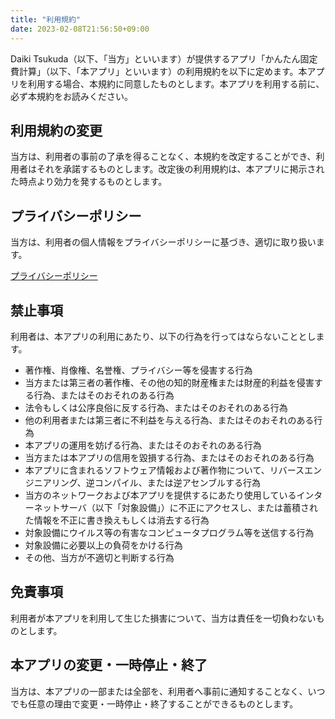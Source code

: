 ```yaml
---
title: "利用規約"
date: 2023-02-08T21:56:50+09:00
---
```


Daiki Tsukuda（以下、「当方」といいます）が提供するアプリ「かんたん固定費計算」（以下、「本アプリ」といいます）の利用規約を以下に定めます。本アプリを利用する場合、本規約に同意したものとします。本アプリを利用する前に、必ず本規約をお読みください。

## 利用規約の変更
当方は、利用者の事前の了承を得ることなく、本規約を改定することができ、利用者はそれを承諾するものとします。改定後の利用規約は、本アプリに掲示された時点より効力を発するものとします。

## プライバシーポリシー
当方は、利用者の個人情報をプライバシーポリシーに基づき、適切に取り扱います。

[プライバシーポリシー](https://donchan922.com/fixedcostcalculator/privacypolicy/)

## 禁止事項
利用者は、本アプリの利用にあたり、以下の行為を行ってはならないこととします。

- 著作権、肖像権、名誉権、プライバシー等を侵害する行為
- 当方または第三者の著作権、その他の知的財産権または財産的利益を侵害する行為、またはそのおそれのある行為
- 法令もしくは公序良俗に反する行為、またはそのおそれのある行為
- 他の利用者または第三者に不利益を与える行為、またはそのおそれのある行為
- 本アプリの運用を妨げる行為、またはそのおそれのある行為
- 当方または本アプリの信用を毀損する行為、またはそのおそれのある行為
- 本アプリに含まれるソフトウェア情報および著作物について、リバースエンジニアリング、逆コンパイル、または逆アセンブルする行為
- 当方のネットワークおよび本アプリを提供するにあたり使用しているインターネットサーバ（以下「対象設備」）に不正にアクセスし、または蓄積された情報を不正に書き換えもしくは消去する行為
- 対象設備にウイルス等の有害なコンピュータプログラム等を送信する行為
- 対象設備に必要以上の負荷をかける行為
- その他、当方が不適切と判断する行為

## 免責事項
利用者が本アプリを利用して生じた損害について、当方は責任を一切負わないものとします。

## 本アプリの変更・一時停止・終了
当方は、本アプリの一部または全部を、利用者へ事前に通知することなく、いつでも任意の理由で変更・一時停止・終了することができるものとします。
